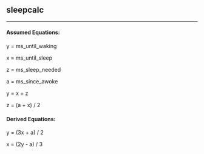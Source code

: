 ## sleepcalc

---

#### Assumed Equations:
y = ms\_until\_waking

x = ms\_until\_sleep

z = ms\_sleep\_needed

a = ms\_since\_awoke

y = x + z

z = (a + x) / 2

#### Derived Equations:
y = (3x + a) / 2

x = (2y - a) / 3



